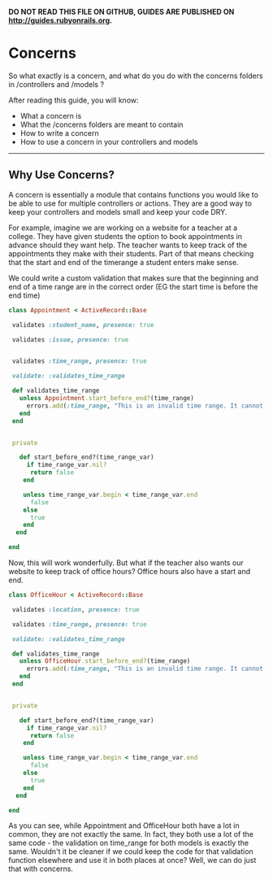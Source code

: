**DO NOT READ THIS FILE ON GITHUB, GUIDES ARE PUBLISHED ON http://guides.rubyonrails.org.**

Concerns
========

So what exactly is a concern, and what do you do with the concerns folders in /controllers and /models ?

After reading this guide, you will know:

* What a concern is
* What the /concerns folders are meant to contain
* How to write a concern
* How to use a concern in your controllers and models

---------------------------------------------------------------

Why Use Concerns?
----------------------

A concern is essentially a module that contains functions you would like to be able to use for multiple controllers or actions. They are a good way to keep your controllers and models small and keep your code DRY.

For example, imagine we are working on a website for a teacher at a college. They have given students the option to book appointments in advance should they want help. The teacher wants to keep track of the appointments they make with their students. Part of that means checking that the start and end of the timerange a student enters make sense.

We could write a custom validation that makes sure that the beginning and end of a time range are in the correct order (EG the start time is before the end time)


```ruby
class Appointment < ActiveRecord::Base

 validates :student_name, presence: true

 validates :issue, presence: true


 validates :time_range, presence: true

 validate: :validates_time_range

 def validates_time_range
   unless Appointment.start_before_end?(time_range)
     errors.add(:time_range, "This is an invalid time range. It cannot end before it starts!")
   end
 end


 private

   def start_before_end?(time_range_var)
     if time_range_var.nil?
      return false
    end

    unless time_range_var.begin < time_range_var.end
      false
    else
      true
    end
  end

end
```

Now, this will work wonderfully. But what if the teacher also wants our website to keep track of office hours? Office hours also have a start and end.

```ruby
class OfficeHour < ActiveRecord::Base

 validates :location, presence: true

 validates :time_range, presence: true

 validate: :validates_time_range

 def validates_time_range
   unless OfficeHour.start_before_end?(time_range)
     errors.add(:time_range, "This is an invalid time range. It cannot end before it starts!")
   end
 end


 private

   def start_before_end?(time_range_var)
     if time_range_var.nil?
      return false
    end

    unless time_range_var.begin < time_range_var.end
      false
    else
      true
    end
  end

end
```

As you can see, while Appointment and OfficeHour both have a lot in common, they are not exactly the same. In fact, they both use a lot of the same code - the validation on time_range for both models is exactly the same. Wouldn't it be cleaner if we could keep the code for that validation function elsewhere and use it in both places at once? Well, we can do just that with concerns.



